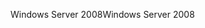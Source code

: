 <span data-ttu-id="c3497-101">Windows Server 2008</span><span class="sxs-lookup"><span data-stu-id="c3497-101">Windows Server 2008</span></span>